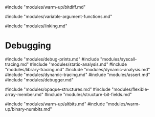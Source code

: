 #include "modules/warm-up/bitdiff.md"

#include "modules/variable-argument-functions.md"

#include "modules/linking.md"

# Debugging

#include "modules/debug-prints.md"
#include "modules/syscall-tracing.md"
#include "modules/static-analysis.md"
#include "modules/library-tracing.md"
#include "modules/dynamic-analysis.md"
#include "modules/dynamic-tracing.md"
#include "modules/assert.md"
#include "modules/debugger.md"

#include "modules/opaque-structures.md"
#include "modules/flexible-array-member.md"
#include "modules/structure-bit-fields.md"

#include "modules/warm-up/altbits.md"
#include "modules/warm-up/binary-numbits.md"
